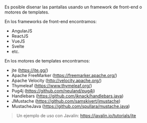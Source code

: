 Es posible disenar las pantallas usando un framework de front-end o motores de templates.

En los frameworks de front-end encontramos:
- AngularJS
- ReactJS
- VueJS
- Svelte
- etc.

En los motores de templates encontramos:
- jte (https://jte.gg/)
- Apache FreeMarker (https://freemarker.apache.org/)
- Apache Velocity (http://velocity.apache.org/)
- Thymeleaf (https://www.thymeleaf.org/)
- Pug4j (https://github.com/neuland/pug4j)
- Handlebars (https://github.com/jknack/handlebars.java)
- JMustache (https://github.com/samskivert/jmustache)
- MustacheJava (https://github.com/spullara/mustache.java)


> Un ejemplo de uso con Javalin: https://javalin.io/tutorials/jte

